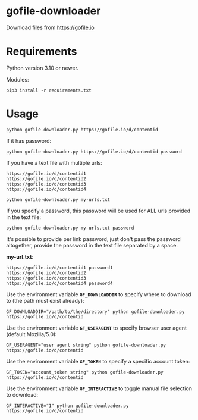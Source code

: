# gofile-downloader
Download files from https://gofile.io

# Requirements

Python version 3.10 or newer.

Modules:

```
pip3 install -r requirements.txt
```

# Usage
```
python gofile-downloader.py https://gofile.io/d/contentid
```

If it has password:
```
python gofile-downloader.py https://gofile.io/d/contentid password
```

If you have a text file with multiple urls:
```
https://gofile.io/d/contentid1
https://gofile.io/d/contentid2
https://gofile.io/d/contentid3
https://gofile.io/d/contentid4
```
```
python gofile-downloader.py my-urls.txt
```

If you specify a password, this password will be used for ALL urls provided in the text file:
```
python gofile-downloader.py my-urls.txt password
```

It's possible to provide per link password, just don't pass the password altogether, provide the password in the text file separated by a space.

**my-url.txt**:
```
https://gofile.io/d/contentid1 password1
https://gofile.io/d/contentid2
https://gofile.io/d/contentid3
https://gofile.io/d/contentid4 password4
```

Use the environment variable **`GF_DOWNLOADDIR`** to specify where to download to (the
path must exist already):
```
GF_DOWNLOADDIR="/path/to/the/directory" python gofile-downloader.py https://gofile.io/d/contentid

```

Use the environment variable **`GF_USERAGENT`** to specify browser user agent (default Mozilla/5.0):
```
GF_USERAGENT="user agent string" python gofile-downloader.py https://gofile.io/d/contentid

```

Use the environment variable **`GF_TOKEN`** to specify a specific account token:
```
GF_TOKEN="account_token string" python gofile-downloader.py https://gofile.io/d/contentid

```

Use the environment variable **`GF_INTERACTIVE`** to toggle manual file selection to download:
```
GF_INTERACTIVE="1" python gofile-downloader.py https://gofile.io/d/contentid

```
